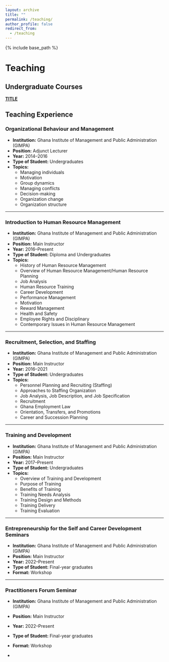 ```yaml
---
layout: archive
title: ""
permalink: /teaching/
author_profile: false
redirect_from:
  - /teaching
---
```

{% include base_path %}

# Teaching

## Undergraduate Courses
[**TITLE**](/files/paper1.pdf) <br/> 

## Teaching Experience

### Organizational Behaviour and Management  
- **Institution:** Ghana Institute of Management and Public Administration (GIMPA)  
- **Position:** Adjunct Lecturer  
- **Year:** 2014–2016  
- **Type of Student:** Undergraduates  
- **Topics:**  
  - Managing individuals  
  - Motivation  
  - Group dynamics  
  - Managing conflicts  
  - Decision-making  
  - Organization change  
  - Organization structure  

---

### Introduction to Human Resource Management  
- **Institution:** Ghana Institute of Management and Public Administration (GIMPA)  
- **Position:** Main Instructor  
- **Year:** 2016–Present  
- **Type of Student:** Diploma and Undergraduates  
- **Topics:**  
  - History of Human Resource Management  
  - Overview of Human Resource Management/Human Resource Planning  
  - Job Analysis  
  - Human Resource Training  
  - Career Development  
  - Performance Management  
  - Motivation  
  - Reward Management  
  - Health and Safety  
  - Employee Rights and Disciplinary  
  - Contemporary Issues in Human Resource Management  

---

### Recruitment, Selection, and Staffing  
- **Institution:** Ghana Institute of Management and Public Administration (GIMPA)  
- **Position:** Main Instructor  
- **Year:** 2016–2021  
- **Type of Student:** Undergraduates  
- **Topics:**  
  - Personnel Planning and Recruiting (Staffing)  
  - Approaches to Staffing Organization  
  - Job Analysis, Job Description, and Job Specification  
  - Recruitment  
  - Ghana Employment Law  
  - Orientation, Transfers, and Promotions  
  - Career and Succession Planning  

---

### Training and Development  
- **Institution:** Ghana Institute of Management and Public Administration (GIMPA)  
- **Position:** Main Instructor  
- **Year:** 2017–Present  
- **Type of Student:** Undergraduates  
- **Topics:**  
  - Overview of Training and Development  
  - Purpose of Training  
  - Benefits of Training  
  - Training Needs Analysis  
  - Training Design and Methods  
  - Training Delivery  
  - Training Evaluation  

---

### Entrepreneurship for the Self and Career Development Seminars  
- **Institution:** Ghana Institute of Management and Public Administration (GIMPA)  
- **Position:** Main Instructor  
- **Year:** 2022–Present  
- **Type of Student:** Final-year graduates  
- **Format:** Workshop  

---

### Practitioners Forum Seminar  
- **Institution:** Ghana Institute of Management and Public Administration (GIMPA)  
- **Position:** Main Instructor  
- **Year:** 2022–Present  
- **Type of Student:** Final-year graduates  
- **Format:** Workshop  

-

